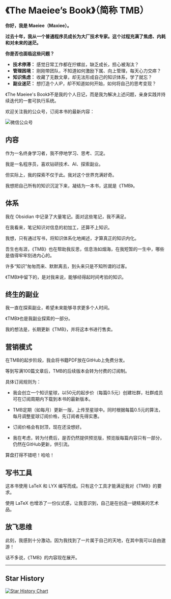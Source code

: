 # 《The Maeiee’s Book》（简称 TMB）

**你好，我是 Maeiee（Maxiee）。**

**过去十年，我从一个普通程序员成长为大厂技术专家。这个过程充满了焦虑、内耗和对未来的迷茫。**

**你是否也面临这些问题？**

- **技术停滞：** 感觉日常工作都在拧螺丝，缺乏成长，担心被淘汰？
- **管理困境：** 刚刚带团队，不知道如何激励下属、向上管理，每天心力交瘁？
- **知识焦虑：** 收藏了无数文章，却无法形成自己的知识体系，学了就忘？
- **副业迷茫：** 想打造个人IP，却不知道如何开始，如何将自己的思考变现？

《The Maeiee's Book》不是我的个人日记，而是我为解决上述问题，亲身实践并持续迭代的一套可执行系统。

欢迎关注我的公众号，订阅本书的最新内容：

![微信公众号](https://github.com/user-attachments/assets/ea9bf133-2e08-4331-9443-f7c50a9f042c)

## 内容

作为一名终身学习者，我不停地学习、思考、沉淀。

我是一名程序员，喜欢钻研技术、AI、探索副业。

但实际上，我的探索不仅于此。我对这个世界充满好奇。

我想把自己所有的知识沉淀下来，凝结为一本书，这就是《TMB》。

## 体系

我在 Obsidian 中记录了大量笔记。面对这些笔记，我不满足。

在我看来，笔记知识对信息的初加工，还算不上知识。

我想，只有通过写书，将知识体系化地阐述，才算真正的知识内化。

吾生也有涯，《TMB》也在帮助我反思，信息浩如烟海，在我短暂的一生中，哪些是值得牢牢刻进内心的。

许多“知识”匆匆而来、默默离去，到头来只是不知所谓的过客。

《TMB》中留下的，是对我来说，能够经得起时间考验的知识。

## 终生的副业

我一直在探索副业，希望未来能够寻求更多个人时间。

《TMB》也是我副业探索的一部分。

我的想法是，长期更新《TMB》，并将这本书进行售卖。

## 营销模式

在TMB的起步阶段，我会将书籍PDF放在GitHub上免费分发。

等到写满100篇文章后，TMB的后续版本会转为付费的订阅制。

具体订阅规则为：

- 我会创立一个知识星球，以50元的起步价（每篇0.5元）创建社群，社群成员可在订阅周期内下载到本书的最新版本。

- TMB定期（如每月）更新一版，上传至星球中。同时根据每篇0.5元的算法，每月调整星球订阅价格，先订阅者先得实惠。

- 订阅价格会有封顶，现在还没想好。

- 我在考虑，转为付费后，是否仍然提供预览版，预览版每篇内容只有一部分，仍然在GitHub更新，供引流。

算盘打得不错吧！哈哈！

## 写书工具

这本书使用 LaTeX 和 LYX 编写而成。只有这个工具才能满足我对《TMB》的要求。

使用 LaTeX 也增添了一份仪式感，让我意识到，自己是在创造一键精美的艺术品。

## 放飞思维

此刻，我感到十分激动。因为我找到了一片属于自己的天地，在其中我可以自由遨游！

话不多说，《TMB》的内容现在展开。

---

## Star History

[![Star History Chart](https://api.star-history.com/svg?repos=maxiee/the_maeiee_book&type=Date)](https://www.star-history.com/#maxiee/the_maeiee_book&Date)
